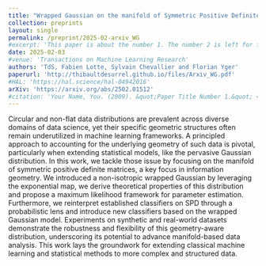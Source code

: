 ```yaml
---
title: "Wrapped Gaussian on the manifold of Symmetric Positive Definite Matrices"
collection: preprints
layout: single
permalink: /preprint/2025-02-arxiv_WG
#excerpt: 'This paper is about the number 1. The number 2 is left for future work.'
date: 2025-02-03
#venue: 'Transactions on Machine Learning Research'
authors: 'TdS, Fabien Lotte, Sylvain Chevallier and Florian Yger'
paperurl: 'http://thibaultdesurrel.github.io/files/Arxiv_WG.pdf'
#HAL: 'https://hal.science/hal-04942016'
arXiv: 'https://arxiv.org/abs/2502.01512'
#citation: 'Your Name, You. (2009). &quot;Paper Title Number 1.&quot; <i>Journal 1</i>. 1(1).'
---
```



Circular and non-flat data distributions are prevalent across diverse domains of data science, yet their specific geometric structures often remain underutilized in machine learning frameworks. A principled approach to accounting for the underlying geometry of such data is pivotal, particularly when extending statistical models, like the pervasive Gaussian distribution. In this work, we tackle those issue by focusing on the manifold of symmetric positive definite matrices, a key focus in information geometry. We introduced a non-isotropic wrapped Gaussian by leveraging the exponential map, we derive theoretical properties of this distribution and propose a maximum likelihood framework for parameter estimation. Furthermore, we reinterpret established classifiers on SPD through a probabilistic lens and introduce new classifiers based on the wrapped Gaussian model. Experiments on synthetic and real-world datasets demonstrate the robustness and flexibility of this geometry-aware distribution, underscoring its potential to advance manifold-based data analysis. This work lays the groundwork for extending classical machine learning and statistical methods to more complex and structured data.